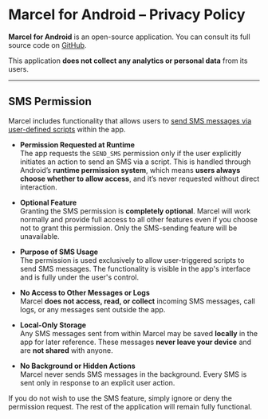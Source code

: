 # Marcel for Android – Privacy Policy

**Marcel for Android** is an open-source application. You can consult its full source code on [GitHub](https://github.com/tambapps/marcel).

This application **does not collect any analytics or personal data** from its users.

---

## SMS Permission

Marcel includes functionality that allows users to [send SMS messages via user-defined scripts](./send-sms.md) within the app.

- **Permission Requested at Runtime**  
  The app requests the `SEND_SMS` permission only if the user explicitly initiates an action to send an SMS via a script. This is handled through Android’s **runtime permission system**, which means **users always choose whether to allow access**, and it’s never requested without direct interaction.

- **Optional Feature**  
  Granting the SMS permission is **completely optional**. Marcel will work normally and provide full access to all other features even if you choose not to grant this permission. Only the SMS-sending feature will be unavailable.

- **Purpose of SMS Usage**  
  The permission is used exclusively to allow user-triggered scripts to send SMS messages. The functionality is visible in the app's interface and is fully under the user's control.

- **No Access to Other Messages or Logs**  
  Marcel **does not access, read, or collect** incoming SMS messages, call logs, or any messages sent outside the app.

- **Local-Only Storage**  
  Any SMS messages sent from within Marcel may be saved **locally** in the app for later reference. These messages **never leave your device** and are **not shared** with anyone.

- **No Background or Hidden Actions**  
  Marcel never sends SMS messages in the background. Every SMS is sent only in response to an explicit user action.

If you do not wish to use the SMS feature, simply ignore or deny the permission request. The rest of the application will remain fully functional.


